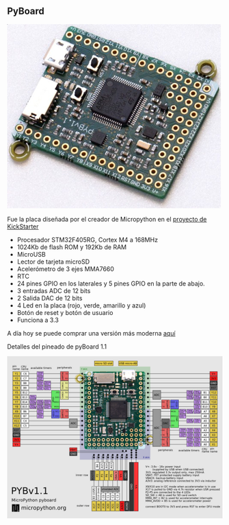 ## PyBoard

![](./images/PYBv1_1_small.jpg)

Fue la placa diseñada por el creador de Micropython en el [proyecto de KickStarter](https://www.kickstarter.com/projects/214379695/micro-python-python-for-microcontrollers?lang=es)


* Procesador STM32F405RG, Cortex M4 a 168MHz
* 1024Kb de flash ROM y 192Kb de RAM
* MicroUSB
* Lector de tarjeta microSD
* Acelerómetro de 3 ejes MMA7660
* RTC
* 24 pines GPIO en los laterales y 5 pines GPIO en la parte de abajo.
* 3 entradas ADC de 12 bits
* 2 Salida DAC de 12 bits
* 4 Led en la placa (rojo, verde, amarillo y azul)
* Botón de reset y botón de usuario
* Funciona a 3.3

A día hoy se puede comprar una versión más moderna [aquí](https://store.micropython.org/product/PYBv1.1#_)

Detalles del pineado de pyBoard 1.1

[![](./images/PYBv1_1-E.jpg)](./images/PYBv1_1-E.jpg)



